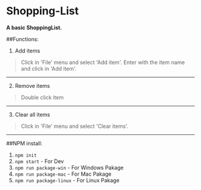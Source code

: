 # Shopping-List

**A basic ShoppingList.**

##Functions:

1. Add items
  >Click in 'File' menu and select 'Add item'.
  >Enter with the item name and click in 'Add item'.
---
2. Remove items
  >Double click item
---
3. Clear all items
  >Click in 'File' menu and select 'Clear items'.
---


##NPM install:
1. ```npm init```
2. ```npm start``` - For Dev
3. ```npm run package-win``` - For Windows Pakage
4. ```npm run package-mac``` - For Mac Pakage
5. ```npm run package-linux``` - For Linux Pakage

